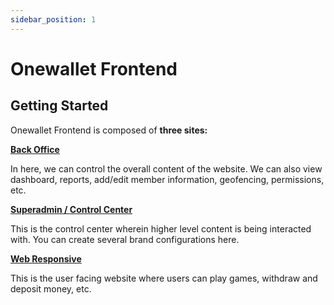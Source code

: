 ```yaml
---
sidebar_position: 1
---
```


# Onewallet Frontend

## Getting Started

Onewallet Frontend is composed of **three sites:**

**[Back Office](https://admin.nexiux.io/signin)**

In here, we can control the overall content of the website. We can also view dashboard, reports, add/edit member information, geofencing, permissions, etc.

**[Superadmin / Control Center](https://admin.nexiux.io/controlcenter/signin)**

This is the control center wherein higher level content is being interacted with. You can create several brand configurations here.

**[Web Responsive](http://web-staging.aonewallet.com/)**

This is the user facing website where users can play games, withdraw and deposit money, etc.
